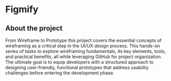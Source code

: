 # Figmify

## About the project

From Wireframe to Prototype this project covers the essential concepts of wireframing as a critical step in the UI/UX design process. This hands-on series of tasks to explore wireframing fundamentals, its key elements, tools, and practical benefits, all while leveraging GitHub for project organization. The ultimate goal is to equip developers with a structured approach to designing user-friendly, functional prototypes that address usability challenges before entering the development phase.
